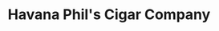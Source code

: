 ---
title: "Havana Phil's Cigar Company"
url: /greensboro/havana-phils-cigar-company/
shop: Tabak
---